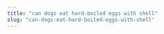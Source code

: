 ```yaml
---
title: "can dogs eat hard-boiled eggs with shell"
slug: "can-dogs-eat-hard-boiled-eggs-with-shell"
---
```


